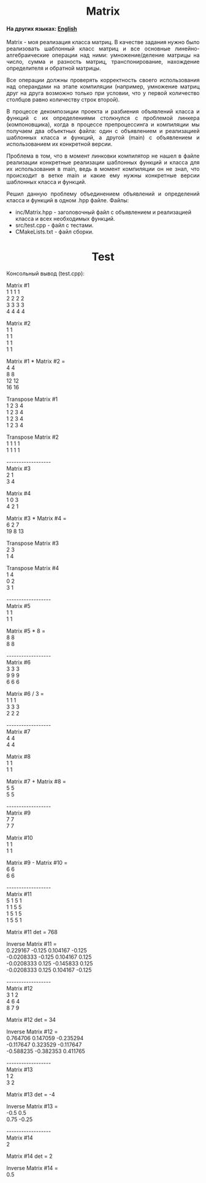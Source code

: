 <h1 align="center">Matrix</h1>
<h4>На других языках: <a href="https://github.com/AlferovKirill/Study/blob/main/№4%20Matrix/README.md">English</a></h4>

<p align="justify">Matrix - моя реализация класса матриц. В качестве задания нужно было реализовать шаблонный класс матриц и все основные линейно-алгебраические операции над ними: умножение/деление матрицы на число, сумма и разность матриц, транспонирование, нахождение определителя и обратной матрицы.</p>

<p align="justify">Все операции должны проверять корректность своего использования над операндами на этапе компиляции (например, умножение матриц друг на друга возможно только при условии, что у первой количество столбцов равно количеству строк второй).</p>

<p align="justify">В процессе декомпозиции проекта и разбиения объявлений класса и функций с их определениями столкнулся с проблемой линкера (компоновщика), когда в процессе препроцессинга и компиляции мы получаем два объектных файла: один с объявлением и реализацией шаблонных класса и функций, а другой (main) с объявлением и использованием их конкретной версии.</p>

<p align="justify">Проблема в том, что в момент линковки компилятор не нашел в файле реализации конкретные реализации шаблонных функций и класса для их использования в main, ведь в момент компиляции он не знал, что происходит в ветке main и какие ему нужны конкретные версии шаблонных класса и функций.</p>

<p align="justify">Решил данную проблему объединением объявлений и определений класса и функций в одном .hpp файле. Файлы:</p>
<ul>
  <li>inc/Matrix.hpp - заголовочный файл с объявлением и реализацией класса и всех необходимых функций.</li>
  <li>src/test.cpp - файл с тестами.</li>
  <li>CMakeLists.txt - файл сборки.</li>
</ul>

<h1 align="center">Test</h1>
<p align="justify">Консольный вывод (test.cpp):</p>

<p>Matrix #1<br>
1 1 1 1<br>
2 2 2 2<br>
3 3 3 3<br>
4 4 4 4<br>

Matrix #2<br>
1 1<br>
1 1<br>
1 1<br>
1 1<br>

Matrix #1 * Matrix #2 =<br>
4 4<br>
8 8<br>
12 12<br>
16 16<br>

Transpose Matrix #1<br>
1 2 3 4<br>
1 2 3 4<br>
1 2 3 4<br>
1 2 3 4<br>

Transpose Matrix #2<br>
1 1 1 1<br>
1 1 1 1<br>

------------------<br>
Matrix #3<br>
2 1<br>
3 4<br>

Matrix #4<br>
1 0 3<br>
4 2 1<br>

Matrix #3 * Matrix #4 =<br>
6 2 7<br>
19 8 13<br>

Transpose Matrix #3<br>
2 3<br>
1 4<br>

Transpose Matrix #4<br>
1 4<br>
0 2<br>
3 1<br>

------------------<br>
Matrix #5<br>
1 1<br>
1 1<br>

Matrix #5 * 8 =<br>
8 8<br>
8 8<br>

------------------<br>
Matrix #6<br>
3 3 3<br>
9 9 9<br>
6 6 6<br>

Matrix #6 / 3 =<br>
1 1 1<br>
3 3 3<br>
2 2 2<br>

------------------<br>
Matrix #7<br>
4 4<br>
4 4<br>

Matrix #8<br>
1 1<br>
1 1<br>

Matrix #7 + Matrix #8 =<br>
5 5<br>
5 5<br>

------------------<br>
Matrix #9<br>
7 7<br>
7 7<br>

Matrix #10<br>
1 1<br>
1 1<br>

Matrix #9 - Matrix #10 =<br>
6 6<br>
6 6<br>

------------------<br>
Matrix #11<br>
5 1 5 1<br>
1 1 5 5<br>
1 5 1 5<br>
1 5 5 1<br>

Matrix #11 det = 768<br>

Inverse Matrix #11 =<br>
0.229167 -0.125 0.104167 -0.125<br>
-0.0208333 -0.125 0.104167 0.125<br>
-0.0208333 0.125 -0.145833 0.125<br>
-0.0208333 0.125 0.104167 -0.125<br>

------------------<br>
Matrix #12<br>
3 1 2<br>
4 6 4<br>
8 7 9<br>

Matrix #12 det = 34<br>

Inverse Matrix #12 =<br>
0.764706 0.147059 -0.235294<br>
-0.117647 0.323529 -0.117647<br>
-0.588235 -0.382353 0.411765<br>

------------------<br>
Matrix #13<br>
1 2<br>
3 2<br>

Matrix #13 det = -4<br>

Inverse Matrix #13 =<br>
-0.5 0.5<br>
0.75 -0.25<br>

------------------<br>
Matrix #14<br>
2<br>

Matrix #14 det = 2<br>

Inverse Matrix #14 =<br>
0.5</p>

